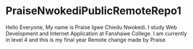# PraiseNwokediPublicRemoteRepo1
Hello Everyone, 
My name is Praise Igwe Chiedu Nwokedi.
I study Web Development and Internet Application at Fanshawe College. 
I am currently in level 4 and this is my final year
Remote change made by Praise
